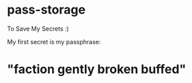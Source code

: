 # pass-storage
To Save My Secrets :)

My first secret is my passphrase: 
# "faction gently broken buffed"
